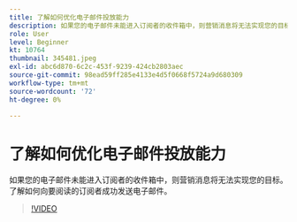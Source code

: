 ```yaml
---
title: 了解如何优化电子邮件投放能力
description: 如果您的电子邮件未能进入订阅者的收件箱中，则营销消息将无法实现您的目标。 了解如何向要阅读的订阅者成功发送电子邮件。
role: User
level: Beginner
kt: 10764
thumbnail: 345481.jpeg
exl-id: abc6d870-6c2c-453f-9239-424cb2803aec
source-git-commit: 98ead59ff285e4133e4d5f0668f5724a9d680309
workflow-type: tm+mt
source-wordcount: '72'
ht-degree: 0%

---
```


# 了解如何优化电子邮件投放能力

如果您的电子邮件未能进入订阅者的收件箱中，则营销消息将无法实现您的目标。 了解如何向要阅读的订阅者成功发送电子邮件。

>[!VIDEO](https://video.tv.adobe.com/v/345481/?quality=12&learn=on)
